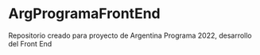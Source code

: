 # ArgProgramaFrontEnd
Repositorio creado para proyecto de Argentina Programa 2022, desarrollo del Front End
